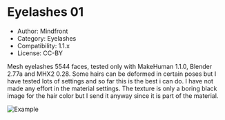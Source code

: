 # Eyelashes 01

* Author: Mindfront
* Category: Eyelashes
* Compatibility: 1.1.x
* License: CC-BY

Mesh eyelashes 5544 faces, tested only with MakeHuman 1.1.0, Blender 2.77a and MHX2 0.28.
Some hairs can be deformed in certain poses but I have tested lots of settings and so far this is the best i can do.
I have not made any effort in the material settings. The texture is only a boring black image for the hair color but I send it anyway since it is part of the material.

![Example](Eyelashes_01_PIC.png)

